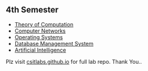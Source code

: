 ## 4th Semester

- [Theory of Computation](/TOC)
- [Computer Networks](/CN)
- [Operating Systems](/OS)
- [Database Management System](/DBMS)
- [Artificial Intelligence](/AI)


Plz visit [csitlabs.github.io](https://csitlabs.github.io) for full lab repo.
Thank You..